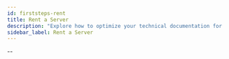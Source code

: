 ```yaml
---
id: firststeps-rent
title: Rent a Server
description: "Explore how to optimize your technical documentation for clarity and SEO to enhance user engagement and understanding → Learn more now"
sidebar_label: Rent a Server
---
```


--
